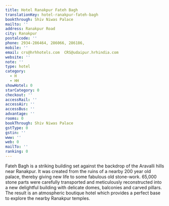 ```yaml
---
title: Hotel Ranakpur Fateh Bagh
translationKey: hotel-ranakpur-fateh-bagh
bookthrough: Shiv Niwas Palace
mailto: ''
address: Ranakpur Road
city: Ranakpur
postalcode: ''
phone: 2934-286464, 286066, 286186,
mobile: ''
email: crs@hrhhotels.com  CRS@udaipur.hrhindia.com
website: ''
note: ''
type: hotel
category:
  - H
  - HH
showHotel: 0
starCategory: 0
checkout: ''
accessRail: ''
accessAir: ''
accessBus: ''
advantage: ''
rooms: 0
bookThrough: Shiv Niwas Palace
gstType: 0
gstin: ''
www: ''
web: 0
mailTo: ''
ranking: 0
---
```













Fateh Bagh is a striking building set against the backdrop of the Aravalli hills near Ranakpur. It was created from the ruins of a nearby 200 year old palace, thereby giving new life to some fabulous old stone-work. 65,000 stone parts were carefully transported and meticulously reconstructed into a new delightful building with delicate domes, balconies and carved pillars. The result is an atmospheric boutique hotel which provides a perfect base to explore the nearby Ranakpur temples.
